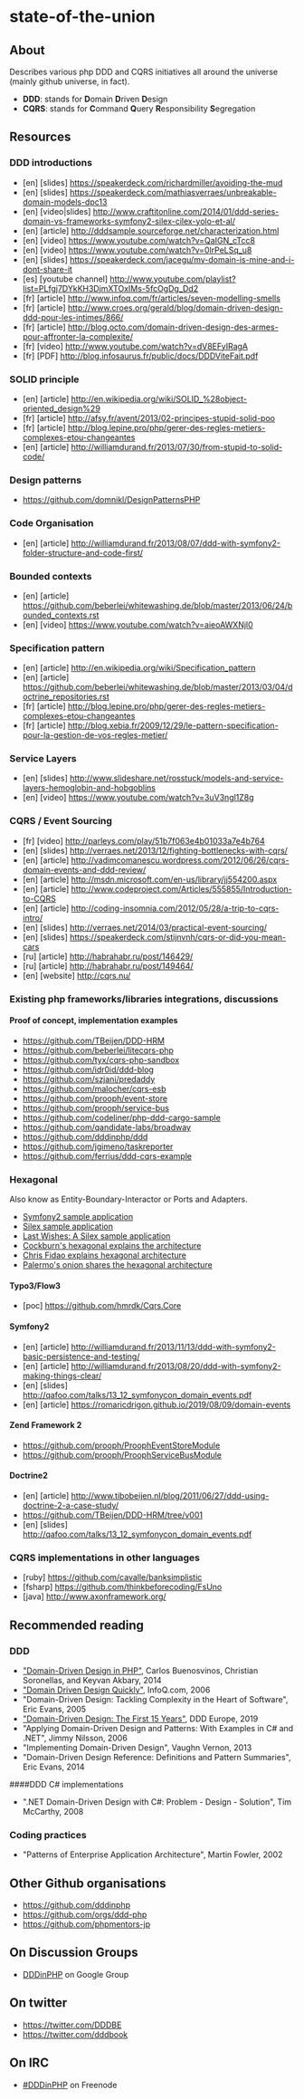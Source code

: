 state-of-the-union
==================

About
-----

Describes various php DDD and CQRS initiatives all around the universe (mainly github universe, in fact).

- **DDD**: stands for <strong>D</strong>omain <strong>D</strong>riven <strong>D</strong>esign
- **CQRS**: stands for <strong>C</strong>ommand <strong>Q</strong>uery <strong>R</strong>esponsibility <strong>S</strong>egregation

Resources
---------

### DDD introductions

- [en] [slides] https://speakerdeck.com/richardmiller/avoiding-the-mud
- [en] [slides] https://speakerdeck.com/mathiasverraes/unbreakable-domain-models-dpc13
- [en] [video|slides] http://www.craftitonline.com/2014/01/ddd-series-domain-vs-frameworks-symfony2-silex-cilex-yolo-et-al/
- [en] [article] http://dddsample.sourceforge.net/characterization.html
- [en] [video] https://www.youtube.com/watch?v=QaIGN_cTcc8
- [en] [video] https://www.youtube.com/watch?v=0lrPeLSq_u8
- [en] [slides] https://speakerdeck.com/jacegu/my-domain-is-mine-and-i-dont-share-it
- [es] [youtube channel] http://www.youtube.com/playlist?list=PLfgj7DYkKH3DjmXTOxIMs-5fcOgDg_Dd2
- [fr] [article] http://www.infoq.com/fr/articles/seven-modelling-smells
- [fr] [article] http://www.croes.org/gerald/blog/domain-driven-design-ddd-pour-les-intimes/866/
- [fr] [article] http://blog.octo.com/domain-driven-design-des-armes-pour-affronter-la-complexite/
- [fr] [video] http://www.youtube.com/watch?v=dV8EFyIRagA
- [fr] [PDF] http://blog.infosaurus.fr/public/docs/DDDViteFait.pdf

### SOLID principle

- [en] [article] http://en.wikipedia.org/wiki/SOLID_%28object-oriented_design%29
- [fr] [article] http://afsy.fr/avent/2013/02-principes-stupid-solid-poo
- [fr] [article] http://blog.lepine.pro/php/gerer-des-regles-metiers-complexes-etou-changeantes
- [en] [article] http://williamdurand.fr/2013/07/30/from-stupid-to-solid-code/

### Design patterns

- https://github.com/domnikl/DesignPatternsPHP

### Code Organisation

- [en] [article] http://williamdurand.fr/2013/08/07/ddd-with-symfony2-folder-structure-and-code-first/

### Bounded contexts

- [en] [article] https://github.com/beberlei/whitewashing.de/blob/master/2013/06/24/bounded_contexts.rst
- [en] [video] https://www.youtube.com/watch?v=aieoAWXNjl0

### Specification pattern

- [en] [article] http://en.wikipedia.org/wiki/Specification_pattern
- [en] [article] https://github.com/beberlei/whitewashing.de/blob/master/2013/03/04/doctrine_repositories.rst
- [fr] [article] http://blog.lepine.pro/php/gerer-des-regles-metiers-complexes-etou-changeantes
- [fr] [article] http://blog.xebia.fr/2009/12/29/le-pattern-specification-pour-la-gestion-de-vos-regles-metier/

### Service Layers
- [en] [slides] http://www.slideshare.net/rosstuck/models-and-service-layers-hemoglobin-and-hobgoblins
- [en] [video] https://www.youtube.com/watch?v=3uV3ngl1Z8g

### CQRS / Event Sourcing

- [fr] [video] http://parleys.com/play/51b7f063e4b01033a7e4b764
- [en] [slides] http://verraes.net/2013/12/fighting-bottlenecks-with-cqrs/
- [en] [article] http://vadimcomanescu.wordpress.com/2012/06/26/cqrs-domain-events-and-ddd-review/
- [en] [article] http://msdn.microsoft.com/en-us/library/jj554200.aspx
- [en] [article] http://www.codeproject.com/Articles/555855/Introduction-to-CQRS
- [en] [article] http://coding-insomnia.com/2012/05/28/a-trip-to-cqrs-intro/
- [en] [slides] http://verraes.net/2014/03/practical-event-sourcing/
- [en] [slides] https://speakerdeck.com/stijnvnh/cqrs-or-did-you-mean-cars
- [ru] [article] http://habrahabr.ru/post/146429/
- [ru] [article] http://habrahabr.ru/post/149464/
- [en] [website] http://cqrs.nu/

### Existing php frameworks/libraries integrations, discussions


#### Proof of concept, implementation examples

- https://github.com/TBeijen/DDD-HRM
- https://github.com/beberlei/litecqrs-php
- https://github.com/tyx/cqrs-php-sandbox
- https://github.com/idr0id/ddd-blog
- https://github.com/szjani/predaddy
- https://github.com/malocher/cqrs-esb
- https://github.com/prooph/event-store
- https://github.com/prooph/service-bus
- https://github.com/codeliner/php-ddd-cargo-sample
- https://github.com/qandidate-labs/broadway
- https://github.com/dddinphp/ddd
- https://github.com/jgimeno/taskreporter
- https://github.com/ferrius/ddd-cqrs-example

### Hexagonal

Also know as Entity-Boundary-Interactor or Ports and Adapters.

- [Symfony2 sample application](https://github.com/MarcelloDuarte/hexagonal-symfony/)
- [Silex sample application](https://github.com/igorw/doucheswag/)
- [Last Wishes: A Silex sample application](https://github.com/dddinphp/last-wishes/)
- [Cockburn's hexagonal explains the architecture](http://alistair.cockburn.us/Hexagonal+architecture)
- [Chris Fidao explains hexagonal architecture](http://fideloper.com/hexagonal-architecture)
- [Palermo's onion shares the hexagonal architecture](http://jeffreypalermo.com/blog/the-onion-architecture-part-1)

#### Typo3/Flow3

- [poc] https://github.com/hmrdk/Cqrs.Core

#### Symfony2

- [en] [article] http://williamdurand.fr/2013/11/13/ddd-with-symfony2-basic-persistence-and-testing/
- [en] [article] http://williamdurand.fr/2013/08/20/ddd-with-symfony2-making-things-clear/
- [en] [slides] http://qafoo.com/talks/13_12_symfonycon_domain_events.pdf
- [en] [article] https://romaricdrigon.github.io/2019/08/09/domain-events

#### Zend Framework 2

- https://github.com/prooph/ProophEventStoreModule
- https://github.com/prooph/ProophServiceBusModule

#### Doctrine2

- [en] [article] http://www.tibobeijen.nl/blog/2011/06/27/ddd-using-doctrine-2-a-case-study/
- https://github.com/TBeijen/DDD-HRM/tree/v001
- [en] [slides] http://qafoo.com/talks/13_12_symfonycon_domain_events.pdf

### CQRS implementations in other languages

- [ruby] https://github.com/cavalle/banksimplistic
- [fsharp] https://github.com/thinkbeforecoding/FsUno
- [java] http://www.axonframework.org/

Recommended reading
-------------------

### DDD

- ["Domain-Driven Design in PHP"](https://leanpub.com/ddd-in-php), Carlos Buenosvinos, Christian Soronellas, and Keyvan Akbary, 2014
- ["Domain Driven Design Quickly"](http://www.infoq.com/fr/minibooks/domain-driven-design-quickly), InfoQ.com, 2006
- "Domain-Driven Design: Tackling Complexity in the Heart of Software", Eric Evans, 2005
- ["Domain-Driven Design: The First 15 Years"](https://leanpub.com/ddd_first_15_years), DDD Europe, 2019
- "Applying Domain-Driven Design and Patterns: With Examples in C# and .NET", Jimmy Nilsson, 2006
- "Implementing Domain-Driven Design", Vaughn Vernon, 2013
- "Domain-Driven Design Reference: Definitions and Pattern Summaries", Eric Evans, 2014

####DDD C# implementations

- ".NET Domain-Driven Design with C#: Problem - Design - Solution", Tim McCarthy, 2008

### Coding practices

- "Patterns of Enterprise Application Architecture", Martin Fowler, 2002

Other Github organisations
--------------------------

- https://github.com/dddinphp
- https://github.com/orgs/ddd-php
- https://github.com/phpmentors-jp

On Discussion Groups
----------------

- [DDDinPHP](http://dddinphp.org) on Google Group

On twitter
----------

- https://twitter.com/DDDBE
- https://twitter.com/dddbook

On IRC
------

- [#DDDinPHP](irc://irc.freenode.net/#dddinphp) on Freenode
